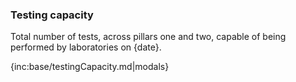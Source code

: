 ﻿### Testing capacity

Total number of tests, across pillars one and two, capable of being performed by laboratories on {date}.

{inc:base/testingCapacity.md|modals}